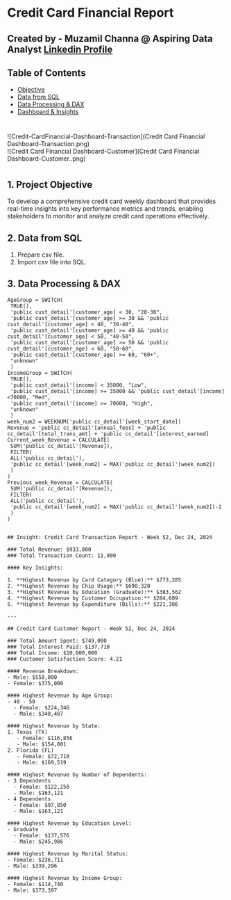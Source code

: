 # Credit Card Financial Report

## Created by - Muzamil Channa @ Aspiring Data Analyst [Linkedin Profile](https://www.linkedin.com/in/muzamil-channa-a2216a175/)

## Table of Contents
- [Objective](#Objective)
- [Data from SQL](#Data-from-SQL)
- [Data Processing & DAX](#Data-Processing-&-DAX)
- [Dashboard & Insights](#Dashboard-&-Insights
)

#
![Credit-CardFinancial-Dashboard-Transaction](Credit Card Financial Dashboard-Transaction.png)  
![Credit Card Financial Dashboard-Customer](Credit Card Financial Dashboard-Customer..png)  
#


## 1. Project Objective
To develop a comprehensive credit card weekly dashboard that provides real-time insights into key performance metrics and trends, enabling stakeholders to monitor and analyze credit card operations effectively.

## 2. Data from SQL
1. Prepare csv file.
2. Import csv file into SQL.

## 3. Data Processing & DAX
```DAX Queries
AgeGroup = SWITCH(
 TRUE(),
 'public cust_detail'[customer_age] < 30, "20-30",
 'public cust_detail'[customer_age] >= 30 && 'public cust_detail'[customer_age] < 40, "30-40",
 'public cust_detail'[customer_age] >= 40 && 'public cust_detail'[customer_age] < 50, "40-50",
 'public cust_detail'[customer_age] >= 50 && 'public cust_detail'[customer_age] < 60, "50-60",
 'public cust_detail'[customer_age] >= 60, "60+",
 "unknown"
 )
IncomeGroup = SWITCH(
 TRUE(),
 'public cust_detail'[income] < 35000, "Low",
 'public cust_detail'[income] >= 35000 && 'public cust_detail'[income] <70000, "Med",
 'public cust_detail'[income] >= 70000, "High",
 "unknown"
 )
week_num2 = WEEKNUM('public cc_detail'[week_start_date])
Revenue = 'public cc_detail'[annual_fees] + 'public cc_detail'[total_trans_amt] + 'public cc_detail'[interest_earned]
Current_week_Revenue = CALCULATE(
 SUM('public cc_detail'[Revenue]),
 FILTER(
 ALL('public cc_detail'),
 'public cc_detail'[week_num2] = MAX('public cc_detail'[week_num2])
 )
)
Previous_week_Revenue = CALCULATE(
 SUM('public cc_detail'[Revenue]),
 FILTER(
 ALL('public cc_detail'),
 'public cc_detail'[week_num2] = MAX('public cc_detail'[week_num2])-1
 )
)


## Insight: Credit Card Transaction Report - Week 52, Dec 24, 2024

### Total Revenue: $933,000  
### Total Transaction Count: 11,000

#### Key Insights:

1. **Highest Revenue by Card Category (Blue):** $773,285
2. **Highest Revenue by Chip Usage:** $690,320
3. **Highest Revenue by Education (Graduate):** $383,562
4. **Highest Revenue by Customer Occupation:** $284,609
5. **Highest Revenue by Expenditure (Bills):** $221,386

---

## Credit Card Customer Report - Week 52, Dec 24, 2024

### Total Amount Spent: $749,000  
### Total Interest Paid: $137,710  
### Total Income: $10,000,000  
### Customer Satisfaction Score: 4.21

#### Revenue Breakdown:
- Male: $558,000  
- Female: $375,000

#### Highest Revenue by Age Group:
- 40 - 50
  - Female: $224,346
  - Male: $348,487

#### Highest Revenue by State:
1. Texas (TX)
   - Female: $116,856
   - Male: $154,801
2. Florida (FL)
   - Female: $72,710
   - Male: $169,519

#### Highest Revenue by Number of Dependents:
- 3 Dependents
  - Female: $122,250
  - Male: $163,121
- 4 Dependents
  - Female: $97,850
  - Male: $163,121

#### Highest Revenue by Education Level:
- Graduate
  - Female: $137,576
  - Male: $245,986

#### Highest Revenue by Marital Status:
- Female: $236,711
- Male: $339,296

#### Highest Revenue by Income Group:
- Female: $114,740
- Male: $373,397

